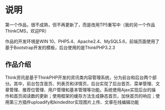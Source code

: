 # 说明

第一个作品，很不成熟，但不再更新了，而是改用TP5重写中（我的另一个作品ThinkCMS，欢迎PR）

作品的开发环境是WIN 10、PHP5.4、Apache2.4、MySQL5.6，前端页面使用了基于Bootstrap开发的模板，后台使用的是ThinkPHP3.2.3

## 作品介绍

Think资讯是基于ThinkPHP开发的资讯类内容管理系统，分为前台和后台两个部分。其中，前台包含首页、列表页和详情页，后台实现了后台首页、菜单管理、文章管理、推荐位管理、用户管理和基本管理等功能。系统使用Ajax实现后台的操作和首页阅读数的更新；使用框架的缓存方法生成静态首页，加快首页的响应；使用第三方插件uploadify和kindeditor实现图片上传、文章在线编辑功能